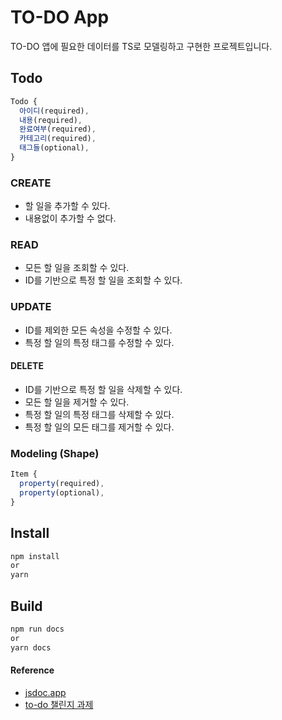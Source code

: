 # TO-DO App

TO-DO 앱에 필요한 데이터를 TS로 모델링하고 구현한 프로젝트입니다.

## Todo
```JavaScript
Todo {
  아이디(required),
  내용(required),
  완료여부(required),
  카테고리(required),
  태그들(optional),
}
```

### CREATE
- 할 일을 추가할 수 있다.
- 내용없이 추가할 수 없다.
### READ
- 모든 할 일을 조회할 수 있다.
- ID를 기반으로 특정 할 일을 조회할 수 있다.
### UPDATE
- ID를 제외한 모든 속성을 수정할 수 있다.
- 특정 할 일의 특정 태그를 수정할 수 있다.
#### DELETE
- ID를 기반으로 특정 할 일을 삭제할 수 있다.
- 모든 할 일을 제거할 수 있다.
- 특정 할 일의 특정 태그를 삭제할 수 있다.
- 특정 할 일의 모든 태그를 제거할 수 있다.

### Modeling (Shape)
```JavaScript
Item {
  property(required),
  property(optional),
}
```

## Install

```bash
npm install
or
yarn
```

## Build

```bash
npm run docs
or
yarn docs
```

#### Reference
- [jsdoc.app](https://jsdoc.app)
- [to-do 챌린지 과제](https://gist.github.com/pocojang/3c3d4470a3d2a978b5ebfb3f613e40fa)
